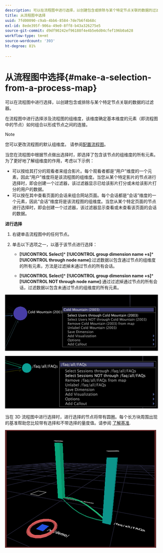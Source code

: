 ```yaml
---
description: 可以在流程图中进行选择，以创建包含或排除与某个特定节点关联的数据的过滤器。
title: 从流程图中选择
uuid: 7fd00090-c9ab-4bb6-8584-7de7b6f4b68c
exl-id: 8ede395f-906a-49e0-8ff8-b43a326275e5
source-git-commit: d9df90242ef96188f4e4b5e6d04cfef196b0a628
workflow-type: tm+mt
source-wordcount: '393'
ht-degree: 81%

---
```


# 从流程图中选择{#make-a-selection-from-a-process-map}

可以在流程图中进行选择，以创建包含或排除与某个特定节点关联的数据的过滤器。

在流程图中进行选择涉及流程图的组维度，该维度确定基本维度的元素（即流程图中的节点）如何组合以形成节点之间的连接。

>[!NOTE]
>
>您可以更改流程图的默认组维度。 请参阅[配置流程图](../../../../home/c-get-started/c-intf-anlys-ftrs/t-config-proc-maps.md#task-4a95730b18a14bc790a77c013832b2d6)。

当您在流程图中根据节点做出选择时，即选择了包含该节点的组维度的所有元素。为了更好地了解组维度的作用，考虑以下示例：

* 可以按给其打分的观看者来组合影片。每个观看者都是“用户”维度的一个元素，因此“用户”维度将是该流程图的组维度。当您从某个特定影片的节点进行选择时，即会创建一个过滤器，该过滤器显示已给该影片打分或未给该影片打分的用户的数据。
* 可以按在其中查看页面的会话来组合网站页面。每个会话都是“会话”维度的一个元素，因此“会话”维度将是该流程图的组维度。当您从某个特定页面的节点进行选择时，即会创建一个过滤器，该过滤器显示查看或未查看该页面的会话的数据。

**进行选择**

1. 右键单击流程图中的任何节点。
1. 单击以下选项之一，以基于该节点进行选择：

   * **[!UICONTROL Select]***  **[!UICONTROL group dimension name +s]***  **[!UICONTROL through node name]**:过滤数据以包含通过节点的组维度的所有元素，方法是过滤掉未通过节点的所有会话。

   * **[!UICONTROL Select]***  **[!UICONTROL group dimension name +s]***  **[!UICONTROL NOT through node name]**:通过过滤掉通过节点的所有会话，过滤数据以包含未通过节点的组维度的所有元素。

![](assets/vis_2DProcessMap_Selections_Movie.png)

![](assets/vis_2DProcessMap_Selections_Page.png)

当在 3D 流程图中进行选择时，进行选择的节点将带有圆圈。每个长方块周围出现的基准帮助您比较带有选择和不带选择的量度值。请参阅 [了解基准](../../../../home/c-get-started/c-vis/c-ustd-benchmks.md#concept-c7b0f4102e92458096f8c4765cbe2914).

![](assets/vis_3DProcessMap_Selection.png)
